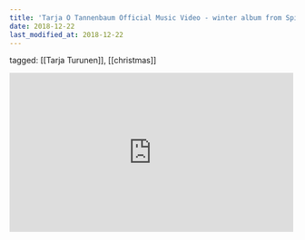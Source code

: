 ```yaml
---
title: 'Tarja O Tannenbaum Official Music Video - winter album from Spirits and Ghosts OUT NOW - YouTube'
date: 2018-12-22
last_modified_at: 2018-12-22
---
```

tagged: [[Tarja Turunen]], [[christmas]]
<iframe allow="accelerometer; autoplay; clipboard-write; encrypted-media; gyroscope; picture-in-picture" allowfullscreen="" frameborder="0" height="281" id="youtube_iframe" src="https://www.youtube.com/embed/4x3z624U-0s?feature=oembed&amp;enablejsapi=1&amp;origin=https://safe.txmblr.com&amp;wmode=opaque" width="500"></iframe>